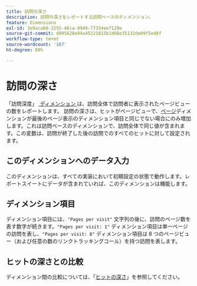 ```yaml
---
title: 訪問の深さ
description: 訪問の深さをレポートする訪問ベースのディメンション。
feature: Dimensions
exl-id: 3e9aca08-2255-46ca-9949-77334ee7120e
source-git-commit: d095628e94a45221815b1d08e35132de09f5ed8f
workflow-type: tm+mt
source-wordcount: '167'
ht-degree: 89%

---
```


# 訪問の深さ

「訪問深度」 [&#x200B; ディメンション &#x200B;](overview.md) は、訪問全体で訪問者に表示されたページビューの数をレポートします。 訪問の深さは、ヒットがページビューで、[ページ](page.md)ディメンションが最後のページ表示のディメンション項目と同じでない場合にのみ増加します。これは訪問ベースのディメンションで、訪問全体で同じ値が含まれます。この変数は、訪問が終了した後の訪問でのすべてのヒットに対して設定されます。

## このディメンションへのデータ入力

このディメンションは、すべての実装において初期設定の状態で動作します。レポートスイートにデータが含まれていれば、このディメンションは機能します。

## ディメンション項目

ディメンション項目には、`"Pages per visit"` 文字列の後に、訪問のページ数を表す数字が続きます。`"Pages per visit: 1"` ディメンション項目は単一ページの訪問を表し、`"Pages per visit: 8"` ディメンション項目は 8 つのページビュー（および任意の数のリンクトラッキングコール）を持つ訪問を表します。

## ヒットの深さとの比較

ディメンション間の比較については、「[ヒットの深さ](hit-depth.md)」を参照してください。
